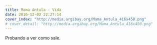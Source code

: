 ```yaml
---
title: Mama Antula - Vida
date: 2016-12-02 22:27:14
cover_index: "http://media.argibay.org/Mama_Antula_416x450.png"
# cover_detail: "http://media.argibay.org/Mama_Antula_416x450.png"
---
```


Probando a ver como sale.
